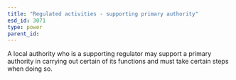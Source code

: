 ```yaml
---
title: "Regulated activities - supporting primary authority"
esd_id: 3071
type: power
parent_id:  
---
```


A local authority who is a supporting regulator may support a primary authority in carrying out certain of its functions and must take certain steps when doing so.

